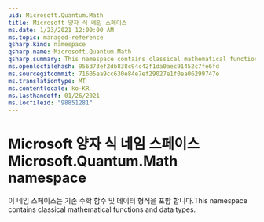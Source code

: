 ```yaml
---
uid: Microsoft.Quantum.Math
title: Microsoft 양자 식 네임 스페이스
ms.date: 1/23/2021 12:00:00 AM
ms.topic: managed-reference
qsharp.kind: namespace
qsharp.name: Microsoft.Quantum.Math
qsharp.summary: This namespace contains classical mathematical functions and data types.
ms.openlocfilehash: 956d73ef2db838c94c42f1da0aec91452c7fe6fd
ms.sourcegitcommit: 71605ea9cc630e84e7ef29027e1f0ea06299747e
ms.translationtype: MT
ms.contentlocale: ko-KR
ms.lasthandoff: 01/26/2021
ms.locfileid: "98851281"
---
```

# <a name="microsoftquantummath-namespace"></a><span data-ttu-id="1ffa1-102">Microsoft 양자 식 네임 스페이스</span><span class="sxs-lookup"><span data-stu-id="1ffa1-102">Microsoft.Quantum.Math namespace</span></span>

<span data-ttu-id="1ffa1-103">이 네임 스페이스는 기존 수학 함수 및 데이터 형식을 포함 합니다.</span><span class="sxs-lookup"><span data-stu-id="1ffa1-103">This namespace contains classical mathematical functions and data types.</span></span>


